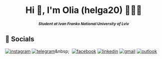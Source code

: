 <h1 align='center'> Hi 👋, I'm Olia (helga20) 👩🏼‍💻 </h1>
<h5 align="center" style="font-size: 12px;">Student at Ivan Franko National University of Lviv</h5>

## 🔗 Socials
[![instagram](https://img.shields.io/badge/instagram-c20a3b?style=for-the-badge&logo=instaram&logoColor=white)](https://instagram.com/olia_kravets_?igshid=OGQ5ZDc2ODk2ZA%3D%3D&utm_source=qr)
[![telegram](https://img.shields.io/badge/Telegram-lightblue?style=for-the-badge&logo=Telegram)](https://t.me/[zbyrachnosochkiv](https://t.me/oliak2003))&nbsp;&nbsp;
[![facebook](https://img.shields.io/badge/facebook-white?style=for-the-badge&logo=facebook)](https://www.facebook.com/oliakr2003)
[![linkedin](https://img.shields.io/badge/linkedin-0A66C2?style=for-the-badge&logo=linkedin&logoColor=white)](https://www.linkedin.com/in/olia-kravets-722839270/)
[![gmail](https://img.shields.io/badge/gmail-%23D14836.svg?&style=for-the-badge&logo=gmail&logoColor=white)](mailto:oliakravets0@gmail.com)
[![outlook](https://img.shields.io/badge/outlook-0a91c2?&style=for-the-badge&logo=outlook&logoColor=white)](mailto:OLHA.KRAVETS.PMO@lnu.edu.ua)
